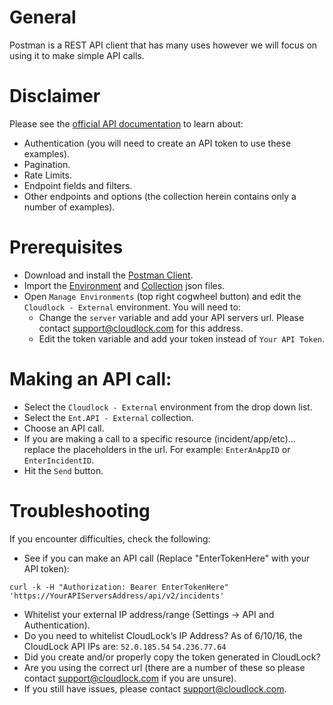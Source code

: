 # General
Postman is a REST API client that has many uses however we will focus on using it to make simple API calls.

# Disclaimer
Please see the [official API documentation](https://docs.umbrella.com/cloudlock-documentation/docs/introduction-to-api-enterprise) to learn about:
* Authentication (you will need to create an API token to use these examples).
* Pagination.
* Rate Limits.
* Endpoint fields and filters.
* Other endpoints and options (the collection herein contains only a number of examples).

# Prerequisites
* Download and install the [Postman Client](https://www.getpostman.com/apps).
* Import the [Environment](https://github.com/CiscoDevNet/cloud-security/blob/master/Cloudlock/Postman%20Examples/CloudLock%20-%20External.postman_environment.json) and [Collection](https://github.com/CiscoDevNet/cloud-security/blob/master/Cloudlock/Postman%20Examples/Ent.API%20-%20External.postman_collection.json) json files.
* Open `Manage Environments` (top right cogwheel button) and edit the `Cloudlock - External` environment. You will need to:
  * Change the `server` variable and add your API servers url. Please contact support@cloudlock.com for this address.
  * Edit the token variable and add your token instead of `Your API Token`.

# Making an API call:
* Select the `Cloudlock - External` environment from the drop down list.
* Select the `Ent.API - External` collection.
* Choose an API call.
* If you are making a call to a specific resource (incident/app/etc)... replace the placeholders in the url. For example: `EnterAnAppID` or `EnterIncidentID`.
* Hit the `Send` button.

# Troubleshooting
If you encounter difficulties, check the following:
* See if you can make an API call (Replace "EnterTokenHere" with your API token):
```
curl -k -H "Authorization: Bearer EnterTokenHere" 'https://YourAPIServersAddress/api/v2/incidents'
```

* Whitelist your external IP address/range (Settings -> API and Authentication).
* Do you need to whitelist CloudLock’s IP Address? As of 6/10/16, the CloudLock API IPs are: `52.0.185.54`
  `54.236.77.64`
* Did you create and/or properly copy the token generated in CloudLock?
* Are you using the correct url (there are a number of these so please contact support@cloudlock.com if you are unsure).
* If you still have issues, please contact support@cloudlock.com.
